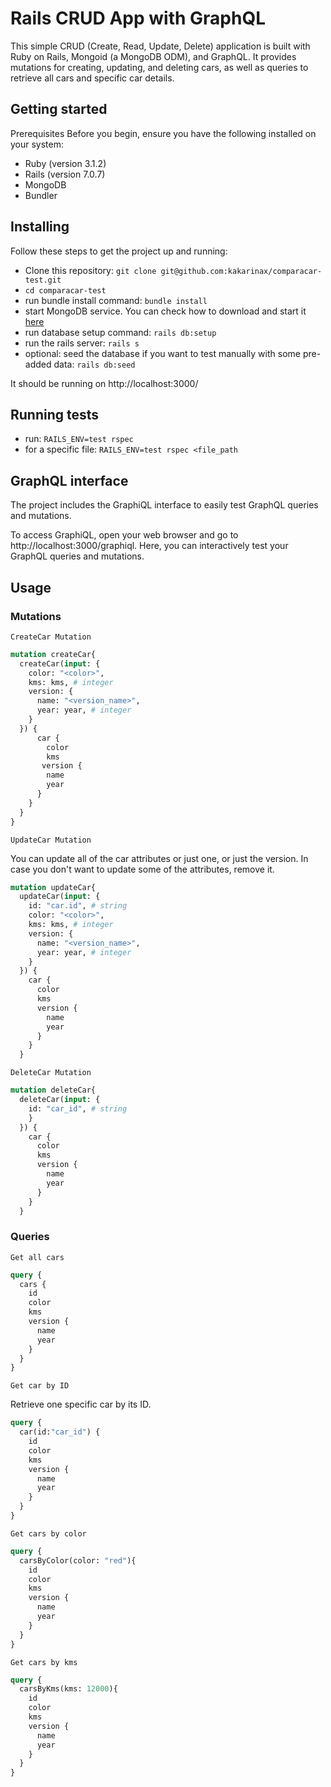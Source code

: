 # Rails CRUD App with GraphQL

This simple CRUD (Create, Read, Update, Delete) application is built with Ruby on Rails, Mongoid (a MongoDB ODM), and GraphQL. It provides mutations for creating, updating, and deleting cars, as well as queries to retrieve all cars and specific car details.

## Getting started

Prerequisites
Before you begin, ensure you have the following installed on your system:

- Ruby (version 3.1.2)
- Rails (version 7.0.7)
- MongoDB
- Bundler

## Installing
Follow these steps to get the project up and running:

- Clone this repository: `git clone git@github.com:kakarinax/comparacar-test.git`
- `cd comparacar-test`
- run bundle install command: `bundle install`
- start MongoDB service. You can check how to download and start it [here](https://www.mongodb.com/docs/manual/tutorial/install-mongodb-on-os-x/#std-label-install-mdb-community-macos) 
- run database setup command: `rails db:setup`
- run the rails server: `rails s`
- optional: seed the database if you want to test manually with some pre-added data: `rails db:seed`

It should be running on http://localhost:3000/

## Running tests
- run: `RAILS_ENV=test rspec`
- for a specific file: `RAILS_ENV=test rspec <file_path`

## GraphQL interface

The project includes the GraphiQL interface to easily test GraphQL queries and mutations.

To access GraphiQL, open your web browser and go to http://localhost:3000/graphiql. Here, you can interactively test your GraphQL queries and mutations.

## Usage
### Mutations

`CreateCar Mutation`

```graphql
mutation createCar{
  createCar(input: {
    color: "<color>",
    kms: kms, # integer
    version: {
      name: "<version_name>",
      year: year, # integer
    }
  }) {
      car {
        color
        kms
       version {
        name
        year
      }
    }
  }
}
```

`UpdateCar Mutation`

You can update all of the car attributes or just one, or just the version.
In case you don't want to update some of the attributes, remove it.

```graphql
mutation updateCar{
  updateCar(input: {
    id: "car.id", # string
    color: "<color>", 
    kms: kms, # integer
    version: {
      name: "<version_name>",
      year: year, # integer
    }
  }) {
    car {
      color
      kms
      version {
        name
        year
      }
    }
  }
```

`DeleteCar Mutation`
```graphql
mutation deleteCar{
  deleteCar(input: {
    id: "car_id", # string
    }
  }) {
    car {
      color
      kms
      version {
        name
        year
      }
    }
  }
```

### Queries
`Get all cars`

```graphql
query {
  cars {
    id
    color
    kms
    version {
      name
      year
    }
  }
}
```

`Get car by ID`

Retrieve one specific car by its ID.
```graphql
query {
  car(id:"car_id") {
    id
    color
    kms
    version {
      name
      year
    }
  }
}
```

`Get cars by color`
```graphql
query {
  carsByColor(color: "red"){
    id
    color
    kms
    version {
      name
      year
    }
  }
}
```

`Get cars by kms`
```graphql
query {
  carsByKms(kms: 12000){
    id
    color
    kms
    version {
      name
      year
    }
  }
}
```
